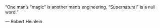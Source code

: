


“One man’s “magic” is another man’s engineering. “Supernatural” is a null word.”	

― Robert Heinlein

